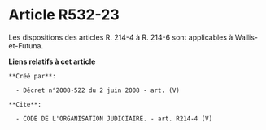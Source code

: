 # Article R532-23

Les dispositions des articles R. 214-4 à R. 214-6 sont applicables à Wallis-et-Futuna.

**Liens relatifs à cet article**

	**Créé par**:

	  - Décret n°2008-522 du 2 juin 2008 - art. (V)

	**Cite**:

	  - CODE DE L'ORGANISATION JUDICIAIRE. - art. R214-4 (V)
